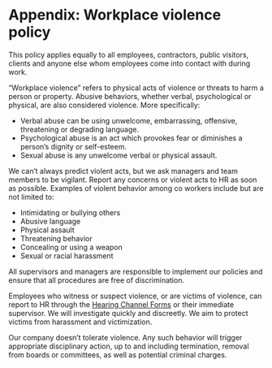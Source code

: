 # Appendix: Workplace violence policy

This policy applies equally to all employees, contractors, public visitors, clients and anyone else whom employees come into contact with during work.

“Workplace violence” refers to physical acts of violence or threats to harm a person or property. Abusive behaviors, whether verbal, psychological or physical, are also considered violence. More specifically:

* Verbal abuse can be using unwelcome, embarrassing, offensive, threatening or degrading language.
* Psychological abuse is an act which provokes fear or diminishes a person’s dignity or self-esteem.
* Sexual abuse is any unwelcome verbal or physical assault.

We can’t always predict violent acts, but we ask managers and team members to be vigilant. Report any concerns or violent acts to HR as soon as possible. Examples of violent behavior among co workers include but are not limited to:

* Intimidating or bullying others
* Abusive language
* Physical assault
* Threatening behavior
* Concealing or using a weapon
* Sexual or racial harassment

All supervisors and managers are responsible to implement our policies and ensure that all procedures are free of discrimination.

Employees who witness or suspect violence, or are victims of violence, can report to HR through the [Hearing Channel Forms](https://forms.gle/1PVYgoR3c4BoXSMd8) or their immediate supervisor. We will investigate quickly and discreetly. We aim to protect victims from harassment and victimization.

Our company doesn’t tolerate violence. Any such behavior will trigger appropriate disciplinary action, up to and including termination, removal from boards or committees, as well as potential criminal charges.

